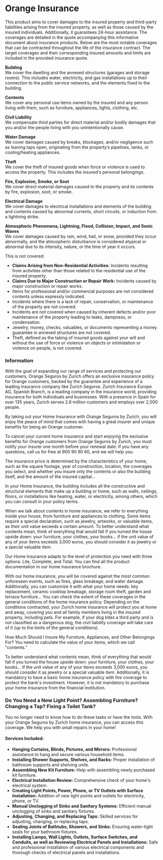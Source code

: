 # Orange Insurance

This product aims to cover damages to the insured property and third-party liabilities arising from the insured property, as well as those caused by the insured individuals. Additionally, it guarantees 24-hour assistance. The coverages are detailed in the quote accompanying this informative document about insurance products.
Below are the most notable coverages that can be contracted throughout the life of the insurance contract. The target coverages and their corresponding insured amounts and limits are included in the provided insurance quote.

**Building**  
We cover the dwelling and the annexed structures (garages and storage rooms). This includes water, electricity, and gas installations up to their connection to the public service networks, and the elements fixed to the building.

**Contents**  
We cover any personal use items owned by the insured and any person living with them, such as furniture, appliances, lights, clothing, etc.

**Civil Liability**  
We compensate third parties for direct material and/or bodily damages that you and/or the people living with you unintentionally cause.

**Water Damage**  
We cover damages caused by breaks, blockages, and/or negligence such as leaving taps open, originating from the property’s pipelines, tanks, or cooling/heating appliances.

**Theft**  
We cover the theft of insured goods when force or violence is used to access the property. This includes the insured's personal belongings.

**Fire, Explosion, Smoke, or Soot**  
We cover direct material damages caused to the property and its contents by fire, explosion, soot, or smoke.

**Electrical Damage**  
We cover damages to electrical installations and elements of the building and contents caused by abnormal currents, short circuits, or induction from a lightning strike.

**Atmospheric Phenomena, Lightning, Flood, Collision, Impact, and Sonic Waves**  
We cover damages caused by rain, wind, hail, or snow, provided they occur abnormally, and the atmospheric disturbance is considered atypical or abnormal due to its intensity, nature, or the time of year it occurs.

This is not covered:
- **Claims Arising from Non-Residential Activities:** Incidents resulting from activities other than those related to the residential use of the insured property.
- **Claims Due to Major Construction or Repair Work:** Incidents caused by major construction or repair works.
- Items for professional and/or commercial purposes are not considered contents unless expressly indicated.
- Incidents where there is a lack of repair, conservation, or maintenance of the property are not covered.
- Incidents are not covered when caused by inherent defects and/or poor maintenance of the property leading to leaks, dampness, or condensation.
- Jewelry, money, checks, valuables, or documents representing a money guarantee in annexed structures are not covered.
- Theft, defined as the taking of insured goods against your will and without the use of force or violence on objects or intimidation or violence on people, is not covered.

### Information
With the goal of expanding our range of services and protecting our customers, Orange Seguros by Zurich offers an exclusive insurance policy for Orange customers, backed by the guarantee and experience of a leading insurance company like Zurich Seguros. Zurich Insurance Europe AG, Spanish Branch, is a leading company in the insurance world, providing insurance for both individuals and businesses. With a presence in Spain for over 135 years, Zurich serves 2.6 million customers and employs over 2,000 people.

By taking out your Home Insurance with Orange Seguros by Zurich, you will enjoy the peace of mind that comes with having a great insurer and unique benefits for being an Orange customer.

To cancel your current home insurance and start enjoying the exclusive benefits for Orange customers from Orange Seguros by Zurich, you must notify your insurer one month before your renewal date. If you have any questions, call us for free at 900 90 90 60, and we will help you.

The insurance price is determined by the characteristics of your home, such as the square footage, year of construction, location, the coverages you select, and whether you insure only the contents or also the building itself, and the amount of the insured capital...

In your Home Insurance, the building includes all the constructive and structural elements that make up a building or home, such as walls, ceilings, floors, or installations like heating, water, or electricity, among others, which you can consult in your policy terms.

When we talk about contents in home insurance, we refer to everything inside your house, from furniture and appliances to clothing. Some items require a special declaration, such as jewelry, artworks, or valuable items, as their unit value exceeds a certain amount. To better understand what contents mean, think of everything that would fall if you turned the house upside down: your furniture, your clothes, your books... if the unit value of any of your items exceeds 3,000 euros, you should consider it as jewelry or a special valuable item.

Our Home Insurance adapts to the level of protection you need with three options: Lite, Complete, and Total. You can find all the product documentation in our home insurance brochure.

With our home insurance, you will be covered against the most common unforeseen events, such as fires, glass breakage, and water damage. Additionally, you can customize it with what your home needs: key replacement, ceramic cooktop breakage, storage room theft, garden and terrace furniture... You can check the extent of these coverages in the general conditions of the home insurance policy. Depending on the conditions contracted, your Zurich home insurance will protect you at home and away, covering you and all family members living in the insured property, including pets. For example, if your dog bites a third party and is not classified as a dangerous dog, the civil liability coverage will take care of it (up to the limits of the general conditions).

How Much Should I Insure My Furniture, Appliances, and Other Belongings For?
You need to calculate the value of your items, which we call "contents."

To better understand what contents mean, think of everything that would fall if you turned the house upside down: your furniture, your clothes, your books... If the unit value of any of your items exceeds 3,000 euros, you should consider it as jewelry or a special valuable item. Additionally, it is mandatory to have a basic home insurance policy with fire coverage to protect the bank's investment. However, it is not mandatory to purchase your home insurance from the financial institution.

### Do You Need a New Light Point? Assembling Furniture? Changing a Tap? Fixing a Toilet Tank?

You no longer need to know how to do these tasks or have the tools. With your Orange Seguros by Zurich home insurance, you can access this coverage. We help you with small repairs in your home!

#### Services Included:

- **Hanging Curtains, Blinds, Pictures, and Mirrors:** Professional assistance to hang and secure various household items.
- **Installing Shower Supports, Shelves, and Racks:** Proper installation of bathroom supports and shelving units.
- **Assembling New Kit Furniture:** Help with assembling newly purchased kit furniture.
- **Electrical Installation Review:** Comprehensive check of your home's electrical system.
- **Creating Light Points, Power, Phone, or TV Outlets with Surface Installation:** Addition of new light points and outlets for electricity, phone, or TV.
- **Manual Unclogging of Sinks and Sanitary Systems:** Efficient manual unclogging of sinks and sanitary fixtures.
- **Adjusting, Changing, and Replacing Taps:** Skilled services for adjusting, changing, or replacing taps.
- **Sealing Joints of Bathtubs, Showers, and Sinks:** Ensuring water-tight seals for your bathroom fixtures.
- **Installing Lamps, Wall Lights, Outlets, Surface Switches, and Conduits, as well as Reviewing Electrical Panels and Installations:** Safe and professional installation of various electrical components and thorough checks of electrical panels and installations.
